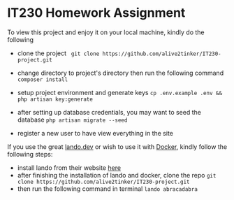 # IT230 Homework Assignment
To view this project and enjoy it on your local machine, kindly do the following

- clone the project
` git clone https://github.com/alive2tinker/IT230-project.git`

- change directory to project's directory then run the following command
` composer install`

- setup project environment and generate keys
`cp .env.example .env && php artisan key:generate`

- after setting up database credentials, you may want to seed the database
`php artisan migrate --seed`

- register a new user to have view everything in the site

If you use the great [lando.dev](https://lando.dev/) or wish to use it with [Docker](https://www.docker.com/), kindly follow the following steps:

- install lando from their website [here](https://lando.dev)
- after finishing the installation of lando and docker, clone the repo
`git clone https://github.com/alive2tinker/IT230-project.git`
- then run the following command in terminal `lando abracadabra` 
